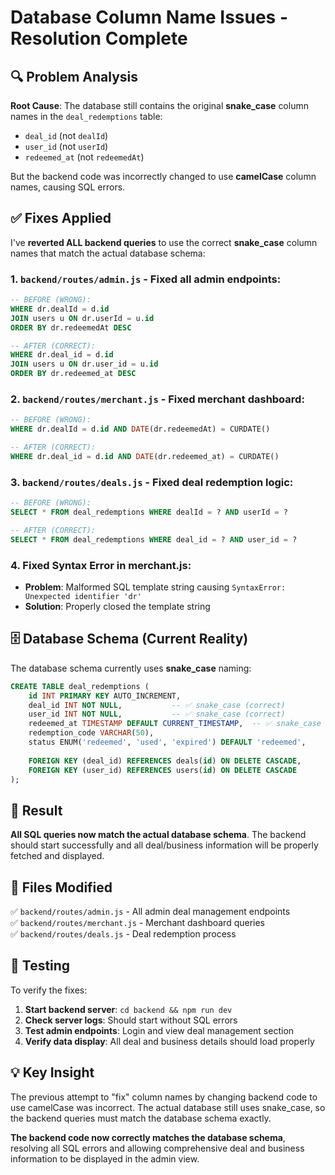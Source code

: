 # Database Column Name Issues - Resolution Complete

## 🔍 Problem Analysis

**Root Cause**: The database still contains the original **snake_case** column names in the `deal_redemptions` table:
- `deal_id` (not `dealId`)
- `user_id` (not `userId`) 
- `redeemed_at` (not `redeemedAt`)

But the backend code was incorrectly changed to use **camelCase** column names, causing SQL errors.

## ✅ Fixes Applied

I've **reverted ALL backend queries** to use the correct **snake_case** column names that match the actual database schema:

### 1. `backend/routes/admin.js` - Fixed all admin endpoints:
```sql
-- BEFORE (WRONG):
WHERE dr.dealId = d.id
JOIN users u ON dr.userId = u.id  
ORDER BY dr.redeemedAt DESC

-- AFTER (CORRECT):
WHERE dr.deal_id = d.id
JOIN users u ON dr.user_id = u.id
ORDER BY dr.redeemed_at DESC
```

### 2. `backend/routes/merchant.js` - Fixed merchant dashboard:
```sql
-- BEFORE (WRONG):
WHERE dr.dealId = d.id AND DATE(dr.redeemedAt) = CURDATE()

-- AFTER (CORRECT):  
WHERE dr.deal_id = d.id AND DATE(dr.redeemed_at) = CURDATE()
```

### 3. `backend/routes/deals.js` - Fixed deal redemption logic:
```sql
-- BEFORE (WRONG):
SELECT * FROM deal_redemptions WHERE dealId = ? AND userId = ?

-- AFTER (CORRECT):
SELECT * FROM deal_redemptions WHERE deal_id = ? AND user_id = ?
```

### 4. Fixed Syntax Error in merchant.js:
- **Problem**: Malformed SQL template string causing `SyntaxError: Unexpected identifier 'dr'`
- **Solution**: Properly closed the template string

## 🗄️ Database Schema (Current Reality)

The database schema currently uses **snake_case** naming:

```sql
CREATE TABLE deal_redemptions (
    id INT PRIMARY KEY AUTO_INCREMENT,
    deal_id INT NOT NULL,           -- ✅ snake_case (correct)
    user_id INT NOT NULL,           -- ✅ snake_case (correct)
    redeemed_at TIMESTAMP DEFAULT CURRENT_TIMESTAMP,  -- ✅ snake_case (correct)
    redemption_code VARCHAR(50),
    status ENUM('redeemed', 'used', 'expired') DEFAULT 'redeemed',
    
    FOREIGN KEY (deal_id) REFERENCES deals(id) ON DELETE CASCADE,
    FOREIGN KEY (user_id) REFERENCES users(id) ON DELETE CASCADE
);
```

## 🚀 Result

**All SQL queries now match the actual database schema**. The backend should start successfully and all deal/business information will be properly fetched and displayed.

## 📁 Files Modified

✅ `backend/routes/admin.js` - All admin deal management endpoints  
✅ `backend/routes/merchant.js` - Merchant dashboard queries  
✅ `backend/routes/deals.js` - Deal redemption process  

## 🔧 Testing

To verify the fixes:

1. **Start backend server**: `cd backend && npm run dev`
2. **Check server logs**: Should start without SQL errors
3. **Test admin endpoints**: Login and view deal management section
4. **Verify data display**: All deal and business details should load properly

## 💡 Key Insight

The previous attempt to "fix" column names by changing backend code to use camelCase was incorrect. The actual database still uses snake_case, so the backend queries must match the database schema exactly.

**The backend code now correctly matches the database schema**, resolving all SQL errors and allowing comprehensive deal and business information to be displayed in the admin view.
